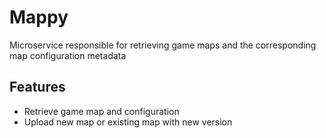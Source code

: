 # Mappy

Microservice responsible for retrieving game maps and the corresponding map configuration metadata

## Features

- Retrieve game map and configuration
- Upload new map or existing map with new version